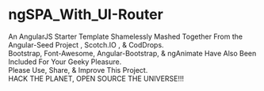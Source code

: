 # ngSPA_With_UI-Router
An AngularJS Starter Template Shamelessly Mashed Together From the Angular-Seed Project , Scotch.IO , & CodDrops.<br />
Bootstrap, Font-Awesome, Angular-Bootstrap, & ngAnimate Have Also Been Included For Your Geeky Pleasure. <br />
Please Use, Share, & Improve This Project.<br />
HACK THE PLANET, OPEN SOURCE THE UNIVERSE!!!
